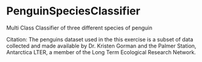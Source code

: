 # PenguinSpeciesClassifier
Multi Class Classifier of three different species of penguin


Citation: The penguins dataset used in the this exercise is a subset of data collected and made available by Dr. Kristen Gorman and the Palmer Station, Antarctica LTER, a member of the Long Term Ecological Research Network.